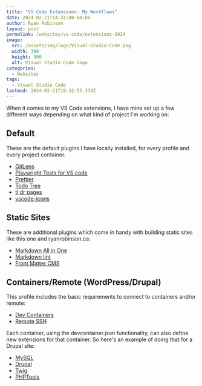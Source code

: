```yaml
---
title: "VS Code Extensions: My Workflows"
date: 2024-02-21T14:31:00-04:00
author: Ryan Robinson
layout: post
permalink: /websites/vs-code/extensions-2024
image:
  src: /assets/img/logo/Visual-Studio-Code.png
  width: 300
  height: 300
  alt: Visual Studio Code logo
categories:
  - Websites
tags:
  - Visual Studio Code
lastmod: 2024-02-21T19:32:55.374Z
---
```


When it comes to my VS Code extensions, I have mine set up a few different ways depending on what kind of project I'm working on:

## Default

These are the default plugins I have locally installed, for every profile and every project container.

- [GitLens](https://marketplace.visualstudio.com/items?itemName=eamodio.gitlens)
- [Playwright Tests for VS code](https://marketplace.visualstudio.com/items?itemName=ms-playwright.playwright)
- [Prettier](https://marketplace.visualstudio.com/items?itemName=esbenp.prettier-vscode)
- [Todo Tree](https://marketplace.visualstudio.com/items?itemName=Gruntfuggly.todo-tree)
- [tl;dr pages](https://marketplace.visualstudio.com/items?itemName=bmuskalla.vscode-tldr)
- [vscode-icons](https://marketplace.visualstudio.com/items?itemName=vscode-icons-team.vscode-icons)

## Static Sites

These are additional plugins which come in handy with building static sites like this one and ryanrobinson.ca:

- [Markdown All in One](https://marketplace.visualstudio.com/items?itemName=yzhang.markdown-all-in-one)
- [Markdown lint](https://marketplace.visualstudio.com/items?itemName=DavidAnson.vscode-markdownlint)
- [Front Matter CMS](https://marketplace.visualstudio.com/items?itemName=eliostruyf.vscode-front-matter)

## Containers/Remote (WordPress/Drupal)

This profile includes the basic requirements to connect to containers and/or remote:

- [Dev Containers](https://marketplace.visualstudio.com/items?itemName=ms-vscode-remote.remote-containers)
- [Remote SSH](https://marketplace.visualstudio.com/items?itemName=ms-vscode-remote.remote-ssh)

Each container, using the devcontainer.json functionality, can also define new extensions for that container. So here's an example of doing that for a Drupal site:

- [MySQL](https://marketplace.visualstudio.com/items?itemName=cweijan.vscode-mysql-client2)
- [Drupal](https://marketplace.visualstudio.com/items?itemName=Stanislav.vscode-drupal)
- [Twig](https://marketplace.visualstudio.com/items?itemName=whatwedo.twig)
- [PHPTools](https://marketplace.visualstudio.com/items?itemName=DEVSENSE.phptools-vscode)
